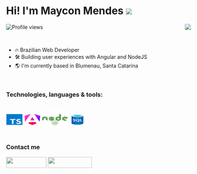 <h1 align="left">Hi! I'm Maycon Mendes <img src="https://raw.githubusercontent.com/kaueMarques/kaueMarques/master/hi.gif" height="30px"></h1>
<img align="right" height="450em" src="https://github-readme-stats.vercel.app/api/top-langs/?username=omayconmendes&layout=pie&langs_count=8&count_private=true&hide_border=true&theme=react"/>
<p align="left"> <img src="https://komarev.com/ghpvc/?username=omayconmendes&color=green" alt="Profile views" /> </p>

<br>

- 🔥 Brazilian Web Developer 
- 🛠 Building user experiences with Angular and NodeJS
- 🌎 I'm currently based in Blumenau, Santa Catarina

<br>

### Technologies, languages & tools: 
<div style="display: inline_block"><br>
 <img align="center" alt="Typescript" height="30" width="45" src="https://raw.githubusercontent.com/devicons/devicon/master/icons/typescript/typescript-original.svg">
 <img align="center" alt="Angular" height="30" width="45" src="https://raw.githubusercontent.com/devicons/devicon/master/icons/angular/angular-original.svg">
 <img align="center" alt="NodeJS" height="50" width="70" src="https://raw.githubusercontent.com/devicons/devicon/master/icons/nodejs/nodejs-plain-wordmark.svg">
 <img align="center" alt="SQL" height="30" width="45" src="https://raw.githubusercontent.com/devicons/devicon/master/icons/azuresqldatabase/azuresqldatabase-original.svg">
</div>

<br>

### Contact me
<div>
 <a href = "mailto:mayconsouzamendes@gmail.com"><img height="30" width="110" src="https://img.shields.io/badge/-Gmail-%23333?style=for-the-badge&logo=gmail&logoColor=white" target="_blank"></a>
 <a href="https://www.linkedin.com/in/omayconmendes" target="_blank"><img height="30" width="120" src="https://img.shields.io/badge/LinkedIn-0077B5?style=for-the-badge&logo=linkedin&logoColor=white" target="_blank"></a>
</div>
